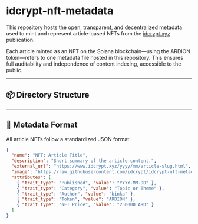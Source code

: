 # idcrypt-nft-metadata

This repository hosts the open, transparent, and decentralized metadata used to mint and represent article-based NFTs from the [idcrypt.xyz](https://www.idcrypt.xyz) publication.

Each article minted as an NFT on the Solana blockchain—using the ARDION token—refers to one metadata file hosted in this repository. This ensures full auditability and independence of content indexing, accessible to the public.

---

## 📦 Directory Structure

---

## 📄 Metadata Format

All article NFTs follow a standardized JSON format:

```json
{
  "name": "NFT: Article Title",
  "description": "Short summary of the article content.",
  "external_url": "https://www.idcrypt.xyz/yyyy/mm/article-slug.html",
  "image": "https://raw.githubusercontent.com/idcrypt/idcrypt-nft-metadata/main/covers/xxxx.jpg",
  "attributes": [
    { "trait_type": "Published", "value": "YYYY-MM-DD" },
    { "trait_type": "Category", "value": "Topic or Theme" },
    { "trait_type": "Author", "value": "binka" },
    { "trait_type": "Token", "value": "ARDION" },
    { "trait_type": "NFT Price", "value": "250000 ARD" }
  ]
}

